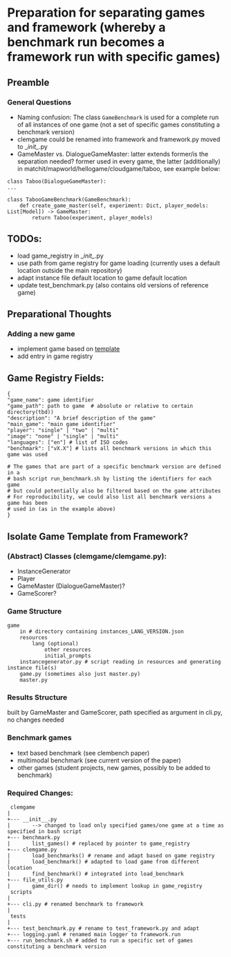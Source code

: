 # Preparation for separating games and framework (whereby a benchmark run becomes a framework run with specific games)

## Preamble
### General Questions
* Naming confusion: The class `GameBenchmark` is used for a complete run of all instances of one game (not a set of specific games constituting a benchmark version)
* clemgame could be renamed into framework and framework.py moved to \__init\__.py
* GameMaster vs. DialogueGameMaster: latter extends former/is the separation needed? former used in every game, the latter (additionally) in matchit/mapworld/hellogame/cloudgame/taboo, see example below:
```
class Taboo(DialogueGameMaster):
...

class TabooGameBenchmark(GameBenchmark):
    def create_game_master(self, experiment: Dict, player_models: List[Model]) -> GameMaster:
        return Taboo(experiment, player_models)

```

## TODOs:
* load game_registry in \__init\__.py
* use path from game registry for game loading (currently uses a default location outside the main repository)
* adapt instance file default location to game default location
* update test_benchmark.py (also contains old versions of reference game)

## Preparational Thoughts
### Adding a new game
* implement game based on [template](#game-template)
* add entry in game registry

## Game Registry Fields:

```
{
"game_name": game identifier
"game_path": path to game  # absolute or relative to certain directory(tbd))
"description": "A brief description of the game"
"main_game": "main game identifier"
"player": "single" | "two" | "multi"
"image": "none" | "single" | "multi"
"languages": ["en"] # list of ISO codes
"benchmark": ["vX.X"] # lists all benchmark versions in which this game was used 

# The games that are part of a specific benchmark version are defined in a 
# bash script run_benchmark.sh by listing the identifiers for each game
# but could potentially also be filtered based on the game attributes
# For reproducibility, we could also list all benchmark versions a game has been  
# used in (as in the example above)
}
```

## Isolate Game Template from Framework?
### (Abstract) Classes (clemgame/clemgame.py):
* InstanceGenerator
* Player
* GameMaster (DialogueGameMaster)?
* GameScorer?

### Game Structure
```
game
    in # directory containing instances_LANG_VERSION.json
    resources
        lang (optional)
            other resources
            initial_prompts
    instancegenerator.py # script reading in resources and generating instance file(s)
    game.py (sometimes also just master.py)
    master.py
```

### Results Structure
built by GameMaster and GameScorer, path specified as argument in cli.py, no changes needed

### Benchmark games
* text based benchmark (see clembench paper)
* multimodal benchmark (see current version of the paper)
* other games (student projects, new games, possibly to be added to benchmark)

### Required Changes: 
```
 clemgame
| 
+--- __init__.py 
|       --> changed to load only specified games/one game at a time as specified in bash script
+--- benchmark.py 
|       list_games() # replaced by pointer to game_registry
+--- clemgame.py
|       load_benchmarks() # rename and adapt based on game registry
|       load_benchmark() # adapted to load game from different location
|       find_benchmark() # integrated into load_benchmark
+--- file_utils.py
|       game_dir() # needs to implement lookup in game_registry
 scripts
|
+--- cli.py # renamed benchmark to framework
|
 tests
|
+--- test_benchmark.py # rename to test_framework.py and adapt
+--- logging.yaml # renamed main logger to framework.run
+--- run_benchmark.sh # added to run a specific set of games constituting a benchmark version
```

